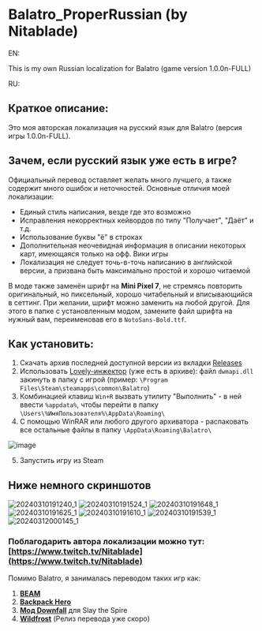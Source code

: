 # Balatro_ProperRussian (by Nitablade)
EN:

This is my own Russian localization for Balatro (game version 1.0.0n-FULL)

RU:
## Краткое описание:
Это моя авторская локализация на русский язык для Balatro (версия игры 1.0.0n-FULL).

## Зачем, если русский язык уже есть в игре?

Официальный перевод оставляет желать много лучшего, а также содержит много ошибок и неточностей. Основные отличия моей локализации:

- Единый стиль написания, везде где это возможно
- Исправления некорректных кейвордов по типу "Получает", "Даёт" и т.д.
- Использование буквы "ё" в строках
- Дополнительная неочевидная информация в описании некоторых карт, имеющаяся только на офф. Вики игры
- Локализация не следует точь-в-точь написанию в английской версии, а призвана быть максимально простой и хорошо читаемой

В моде также заменён шрифт на **Mini Pixel 7**, не стремясь повторить оригинальный, но пиксельный, хорошо читабельный и вписывающийся в сеттинг. При желании, шрифт можно заменить на любой другой. Для этого в папке с установленным модом, замените файл шрифта на нужный вам, переименовав его в ```NotoSans-Bold.ttf```.

## Как установить:
1. Скачать архив последней доступной версии из вкладки [Releases](https://github.com/Nitablade/Balatro_ProperRussian/releases)
2. Использовать [Lovely-инжектор](https://github.com/ethangreen-dev/lovely-injector/releases) (уже есть в архиве): файл ```dwmapi.dll``` закинуть в папку с игрой (пример: ```\Program Files\Steam\steamapps\common\Balatro```)
3. Комбинацией клавиш ```Win+R``` вызвать утилиту "Выполнить" - в ней ввести ```%appdata%```, чтобы перейти в папку ```\Users\%ИмяПользователя%\AppData\Roaming\```
4. С помощью WinRAR или любого другого архиватора - распаковать все остальные файлы в папку ```\AppData\Roaming\Balatro\```

![image](https://github.com/Nitablade/Balatro_ProperRussian/assets/109508685/2b936a3e-3751-480c-9a0e-ead88eac2a21)

5. Запустить игру из Steam

## Ниже немного скриншотов
![20240310191240_1](https://github.com/Nitablade/Balatro_ProperRussian/assets/109508685/8236fe84-7259-47f6-b9a7-7d194ba15195)
![20240310191524_1](https://github.com/Nitablade/Balatro_ProperRussian/assets/109508685/02724e7a-da85-4ee8-9e7d-80c1d0bcaae8)
![20240310191648_1](https://github.com/Nitablade/Balatro_ProperRussian/assets/109508685/6f63459f-451c-4271-a478-c9e03668674f)
![20240310191625_1](https://github.com/Nitablade/Balatro_ProperRussian/assets/109508685/eeb729fc-3d44-4eb0-a695-ebae7c23eea2)
![20240310191610_1](https://github.com/Nitablade/Balatro_ProperRussian/assets/109508685/d93e822e-47fb-407c-94e4-844bf164b654)
![20240310191539_1](https://github.com/Nitablade/Balatro_ProperRussian/assets/109508685/7b9a8354-f522-4400-a689-ee5e79a63219)
![20240312000145_1](https://github.com/Nitablade/Balatro_ProperRussian/assets/109508685/b5b94381-34af-4266-b829-58c6b0571b80)

### Поблагодарить автора локализации можно тут: [https://www.twitch.tv/Nitablade](https://www.twitch.tv/Nitablade)

Помимо Balatro, я занималась переводом таких игр как:
1) [**BEAM**](https://store.steampowered.com/app/1067430/Beam/)
2) [**Backpack Hero**](https://store.steampowered.com/app/1970580/Backpack_Hero/)
3) [**Мод Downfall**](https://steamcommunity.com/sharedfiles/filedetails/?id=1610056683&searchtext=Downfall) для Slay the Spire
4) [**Wildfrost**](https://store.steampowered.com/app/1811990/Wildfrost/) (Релиз перевода уже скоро)
